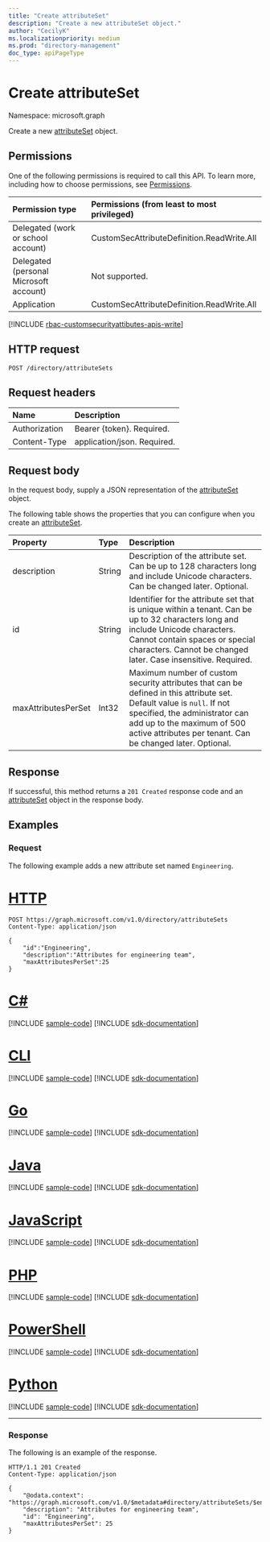 ```yaml
---
title: "Create attributeSet"
description: "Create a new attributeSet object."
author: "CecilyK"
ms.localizationpriority: medium
ms.prod: "directory-management"
doc_type: apiPageType
---
```


# Create attributeSet

Namespace: microsoft.graph

Create a new [attributeSet](../resources/attributeset.md) object.

## Permissions

One of the following permissions is required to call this API. To learn more, including how to choose permissions, see [Permissions](/graph/permissions-reference).

|Permission type|Permissions (from least to most privileged)|
|:---|:---|
|Delegated (work or school account)|CustomSecAttributeDefinition.ReadWrite.All|
|Delegated (personal Microsoft account)|Not supported.|
|Application|CustomSecAttributeDefinition.ReadWrite.All|

[!INCLUDE [rbac-customsecurityattibutes-apis-write](../includes/rbac-for-apis/rbac-customsecurityattibutes-apis-write.md)]

## HTTP request

<!-- {
  "blockType": "ignored"
}
-->
``` http
POST /directory/attributeSets
```

## Request headers

|Name|Description|
|:---|:---|
|Authorization|Bearer {token}. Required.|
|Content-Type|application/json. Required.|

## Request body

In the request body, supply a JSON representation of the [attributeSet](../resources/attributeset.md) object.

The following table shows the properties that you can configure when you create an [attributeSet](../resources/attributeset.md).

|Property|Type|Description|
|:---|:---|:---|
|description|String|Description of the attribute set. Can be up to 128 characters long and include Unicode characters. Can be changed later. Optional.|
|id|String|Identifier for the attribute set that is unique within a tenant. Can be up to 32 characters long and include Unicode characters. Cannot contain spaces or special characters. Cannot be changed later. Case insensitive. Required.|
|maxAttributesPerSet|Int32|Maximum number of custom security attributes that can be defined in this attribute set. Default value is `null`. If not specified, the administrator can add up to the maximum of 500 active attributes per tenant. Can be changed later. Optional.|

## Response

If successful, this method returns a `201 Created` response code and an [attributeSet](../resources/attributeset.md) object in the response body.

## Examples

### Request

The following example adds a new attribute set named `Engineering`.

# [HTTP](#tab/http)
<!-- {
  "blockType": "request",
  "name": "create_attributeset"
}
-->
``` http
POST https://graph.microsoft.com/v1.0/directory/attributeSets
Content-Type: application/json

{
    "id":"Engineering",
    "description":"Attributes for engineering team",
    "maxAttributesPerSet":25
}
```

# [C#](#tab/csharp)
[!INCLUDE [sample-code](../includes/snippets/csharp/create-attributeset-csharp-snippets.md)]
[!INCLUDE [sdk-documentation](../includes/snippets/snippets-sdk-documentation-link.md)]

# [CLI](#tab/cli)
[!INCLUDE [sample-code](../includes/snippets/cli/create-attributeset-cli-snippets.md)]
[!INCLUDE [sdk-documentation](../includes/snippets/snippets-sdk-documentation-link.md)]

# [Go](#tab/go)
[!INCLUDE [sample-code](../includes/snippets/go/create-attributeset-go-snippets.md)]
[!INCLUDE [sdk-documentation](../includes/snippets/snippets-sdk-documentation-link.md)]

# [Java](#tab/java)
[!INCLUDE [sample-code](../includes/snippets/java/create-attributeset-java-snippets.md)]
[!INCLUDE [sdk-documentation](../includes/snippets/snippets-sdk-documentation-link.md)]

# [JavaScript](#tab/javascript)
[!INCLUDE [sample-code](../includes/snippets/javascript/create-attributeset-javascript-snippets.md)]
[!INCLUDE [sdk-documentation](../includes/snippets/snippets-sdk-documentation-link.md)]

# [PHP](#tab/php)
[!INCLUDE [sample-code](../includes/snippets/php/create-attributeset-php-snippets.md)]
[!INCLUDE [sdk-documentation](../includes/snippets/snippets-sdk-documentation-link.md)]

# [PowerShell](#tab/powershell)
[!INCLUDE [sample-code](../includes/snippets/powershell/create-attributeset-powershell-snippets.md)]
[!INCLUDE [sdk-documentation](../includes/snippets/snippets-sdk-documentation-link.md)]

# [Python](#tab/python)
[!INCLUDE [sample-code](../includes/snippets/python/create-attributeset-python-snippets.md)]
[!INCLUDE [sdk-documentation](../includes/snippets/snippets-sdk-documentation-link.md)]

---

### Response

The following is an example of the response.

<!-- {
  "blockType": "response",
  "truncated": true,
  "@odata.type": "microsoft.graph.attributeSet"
}
-->
``` http
HTTP/1.1 201 Created
Content-Type: application/json

{
    "@odata.context": "https://graph.microsoft.com/v1.0/$metadata#directory/attributeSets/$entity",
    "description": "Attributes for engineering team",
    "id": "Engineering",
    "maxAttributesPerSet": 25
}
```
